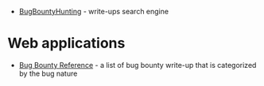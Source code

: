- [BugBountyHunting](https://www.bugbountyhunting.com/) - write-ups search engine

# Web applications

- [Bug Bounty Reference](https://github.com/ngalongc/bug-bounty-reference) - a list of bug bounty write-up that is categorized by the bug nature
